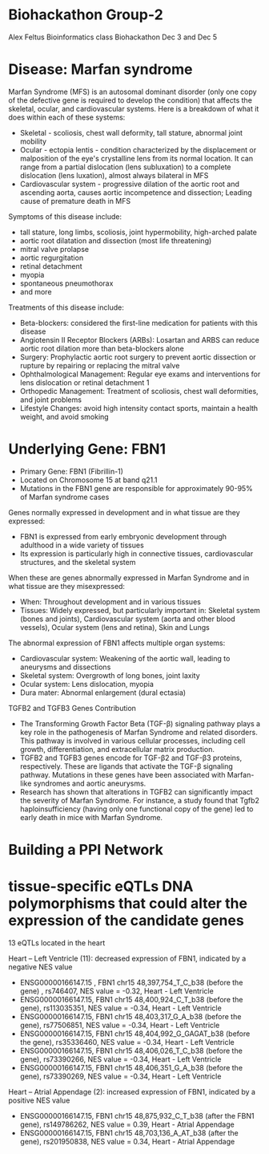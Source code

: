 # Biohackathon Group-2
Alex Feltus Bioinformatics class Biohackathon Dec 3 and Dec 5
# Disease: Marfan syndrome
Marfan Syndrome (MFS) is an autosomal dominant disorder (only one copy of the defective gene is required to develop the condition) that affects the skeletal, ocular, and cardiovascular systems. Here is a breakdown of what it does within each of these systems:
* Skeletal - scoliosis, chest wall deformity, tall stature, abnormal joint mobility
* Ocular - ectopia lentis - condition characterized by the displacement or malposition of the eye's crystalline lens from its normal location. It can range from a partial dislocation (lens subluxation) to a complete dislocation (lens luxation), almost always bilateral in MFS
* Cardiovascular system - progressive dilation of the aortic root and ascending aorta, causes aortic incompetence and dissection; Leading cause of premature death in MFS

Symptoms of this disease include:
* tall stature, long limbs, scoliosis, joint hypermobility, high-arched palate
* aortic root dilatation and dissection (most life threatening)
* mitral valve prolapse
* aortic regurgitation 
* retinal detachment
* myopia
* spontaneous pneumothorax
* and more

Treatments of this disease include:
* Beta-blockers: considered the first-line medication for patients with this disease
* Angiotensin II Receptor Blockers (ARBs): Losartan and ARBS can reduce aortic root dilation more than beta-blockers alone
* Surgery: Prophylactic aortic root surgery to prevent aortic dissection or rupture by repairing or replacing the mitral valve 
* Ophthalmological Management: Regular eye exams and interventions for lens dislocation or retinal detachment 1
* Orthopedic Management: Treatment of scoliosis, chest wall deformities, and joint problems
* Lifestyle Changes: avoid high intensity contact sports, maintain a health weight, and avoid smoking 


# Underlying Gene: FBN1
* Primary Gene: FBN1 (Fibrillin-1)
* Located on Chromosome 15 at band q21.1
* Mutations in the FBN1 gene are responsible for approximately 90-95% of Marfan syndrome cases

Genes normally expressed in development and in what tissue are they expressed:
* FBN1 is expressed from early embryonic development through adulthood in a wide variety of tissues
* Its expression is particularly high in connective tissues, cardiovascular structures, and the skeletal system

When these are genes abnormally expressed in Marfan Syndrome and in what tissue are they misexpressed:
* When: Throughout development and in various tissues
* Tissues: Widely expressed, but particularly important in: Skeletal system (bones and joints), Cardiovascular system (aorta and other blood vessels), Ocular system (lens and retina), Skin and Lungs

The abnormal expression of FBN1 affects multiple organ systems:
* Cardiovascular system: Weakening of the aortic wall, leading to aneurysms and dissections
* Skeletal system: Overgrowth of long bones, joint laxity
* Ocular system: Lens dislocation, myopia
* Dura mater: Abnormal enlargement (dural ectasia)

TGFB2 and TGFB3 Genes Contribution
* The Transforming Growth Factor Beta (TGF-β) signaling pathway plays a key role in the pathogenesis of Marfan Syndrome and related disorders. This pathway is involved in various cellular processes, including cell growth, differentiation, and extracellular matrix production.
* TGFB2 and TGFB3 genes encode for TGF-β2 and TGF-β3 proteins, respectively. These are ligands that activate the TGF-β signaling pathway. Mutations in these genes have been associated with Marfan-like syndromes and aortic aneurysms.
* Research has shown that alterations in TGFB2 can significantly impact the severity of Marfan Syndrome. For instance, a study found that Tgfb2 haploinsufficiency (having only one functional copy of the gene) led to early death in mice with Marfan Syndrome.

# Building a PPI Network

# tissue-specific eQTLs DNA polymorphisms that could alter the expression of the candidate genes 
13 eQTLs located in the heart

Heart – Left Ventricle (11): decreased expression of FBN1, indicated by a negative NES value
* ENSG00000166147.15 , FBN1 chr15 48,397,754_T_C_b38 (before the gene) , rs746407, NES value = -0.32, Heart - Left Ventricle 
* ENSG00000166147.15, FBN1 chr15 48,400,924_C_T_b38 (before the gene), rs113035351, NES value = -0.34, Heart - Left Ventricle	
* ENSG00000166147.15, FBN1 chr15 48,403,317_G_A_b38 (before the gene), rs77506851, NES value =  -0.34, Heart - Left Ventricle	
* ENSG00000166147.15, FBN1 chr15 48,404,992_G_GAGAT_b38 (before the gene), rs35336460, NES value = -0.34, Heart - Left Ventricle	
* ENSG00000166147.15, FBN1 chr15 48,406,026_T_C_b38 (before the gene), rs73390266, NES value = -0.34, Heart - Left Ventricle	
* ENSG00000166147.15, FBN1 chr15 48,406,351_G_A_b38 (before the gene), rs73390269, NES value =  -0.34, Heart - Left Ventricle

Heart – Atrial Appendage (2): increased expression of FBN1, indicated by a positive NES value
* ENSG00000166147.15, FBN1 chr15 48,875,932_C_T_b38 (after the FBN1 gene), rs149786262, NES value = 0.39, Heart - Atrial Appendage
* ENSG00000166147.15, FBN1 chr15 48,703,136_A_AT_b38 (after the gene), rs201950838, NES value = 0.34, Heart - Atrial Appendage
